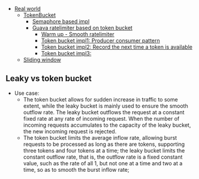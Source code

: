 - [Real world](#real-world)
  - [TokenBucket](#tokenbucket)
    - [Semaphore based impl](#semaphore-based-impl)
    - [Guava ratelimiter based on token bucket](#guava-ratelimiter-based-on-token-bucket)
      - [Warm up - Smooth ratelimiter](#warm-up---smooth-ratelimiter)
      - [Token bucket impl1: Producer consumer pattern](#token-bucket-impl1-producer-consumer-pattern)
      - [Token bucket impl2: Record the next time a token is available](#token-bucket-impl2-record-the-next-time-a-token-is-available)
      - [Token bucket impl3:](#token-bucket-impl3)
  - [Sliding window](#sliding-window)

## Leaky vs token bucket

* Use case: 
  * The token bucket allows for sudden increase in traffic to some extent, while the leaky bucket is mainly used to ensure the smooth outflow rate.
 The leaky bucket outflows the request at a constant fixed rate at any rate of incoming request. When the number of incoming requests accumulates to the capacity of the leaky bucket, the new incoming request is rejected.
  * The token bucket limits the average inflow rate, allowing burst requests to be processed as long as there are tokens, supporting three tokens and four tokens at a time; the leaky bucket limits the constant outflow rate, that is, the outflow rate is a fixed constant value, such as the rate of all 1, but not one at a time and two at a time, so as to smooth the burst inflow rate;

